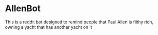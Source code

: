 # AllenBot
This is a reddit bot designed to remind people that Paul Allen is filthy rich, owning a yacht that has another yacht on it
